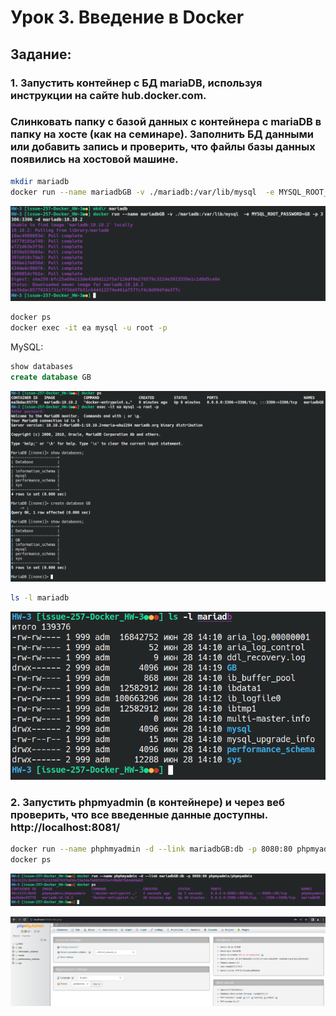 # Урок 3. Введение в Docker

## Задание:

### 1. Запустить контейнер с БД mariaDB, используя инструкции на сайте hub.docker.com.

### Слинковать папку с базой данных с контейнера с mariaDB в папку на хосте (как на семинаре). Заполнить БД данными или добавить запись и проверить, что файлы базы данных появились на хостовой машине.

```sh
mkdir mariadb
docker run --name mariadbGB -v ./mariadb:/var/lib/mysql  -e MYSQL_ROOT_PASSWORD=GB -p 3306:3306 -d mariadb:10.10.2
```

![docker](./Screenshot_1.png)

```sh
docker ps
docker exec -it ea mysql -u root -p
```

MySQL:

```sql
show databases
create database GB
```

![](./Screenshot_2.png)

```sh
ls -l mariadb
```

![](Screenshot_3.png)


### 2. Запустить phpmyadmin (в контейнере) и через веб проверить, что все введенные данные доступны. http://localhost:8081/

```sh
docker run --name phphmyadmin -d --link mariadbGB:db -p 8080:80 phpmyadmin/phpmyadmin
docker ps
```

![](Screenshot_4.png)

![](Screenshot_5.png)
